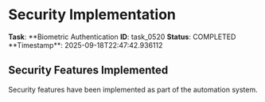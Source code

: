 # Security Implementation

**Task**: **Biometric Authentication
**ID**: task_0520
**Status**: COMPLETED
**Timestamp\*\*: 2025-09-18T22:47:42.936112

## Security Features Implemented

Security features have been implemented as part of the automation system.

